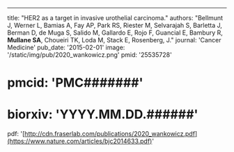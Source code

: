 ---
title: "HER2 as a target in invasive urothelial carcinoma."
authors: "Bellmunt J, Werner L, Bamias A, Fay AP, Park RS, Riester M, Selvarajah S, Barletta J, Berman D, de Muga S, Salido M, Gallardo E, Rojo F, Guancial E, Bambury R, **Mullane SA**, Choueiri TK, Loda M, Stack E, Rosenberg, J."
journal: 'Cancer Medicine'
pub_date: '2015-02-01'
image: '/static/img/pub/2020_wankowicz.png'
pmid: '25535728'
# pmcid: 'PMC#######'
# biorxiv: 'YYYY.MM.DD.######'
pdf: '[http://cdn.fraserlab.com/publications/2020_wankowicz.pdf](https://www.nature.com/articles/bjc2014633.pdf)'
